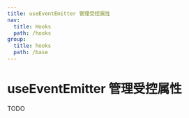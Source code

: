 ```yaml
---
title: useEventEmitter 管理受控属性
nav:
  title: Hooks
  path: /hooks
group:
  title: hooks
  path: /base
---
```


# useEventEmitter 管理受控属性

TODO
